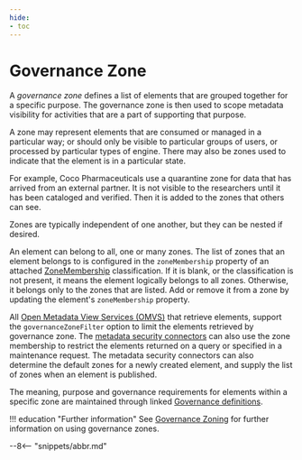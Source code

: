 ```yaml
---
hide:
- toc
---
```


<!-- SPDX-License-Identifier: CC-BY-4.0 -->
<!-- Copyright Contributors to the Egeria project. -->

# Governance Zone

A *governance zone* defines a list of elements that are grouped together for a specific purpose.  The governance zone is then used to scope metadata visibility for activities that are a part of supporting that purpose.

A zone may represent elements that are consumed or managed in a particular way; or should only be visible to particular groups of users, or processed by particular types of engine. There may also be zones used to indicate that the element is in a particular state.

For example, Coco Pharmaceuticals use a quarantine zone for data that has arrived from an external partner. It is not visible to the researchers until it has been cataloged and verified. Then it is added to the zones that others can see.

Zones are typically independent of one another, but they can be nested if desired.

An element can belong to all, one or many zones. The list of zones that an element belongs to is configured in the `zoneMembership` property of an attached [ZoneMembership](/types/4/0424-Governance-Zones) classification. If it is blank, or the classification is not present, it means the element logically belongs to all zones. Otherwise, it belongs only to the zones that are listed. Add or remove it from a zone by updating the element's `zoneMembership` property.

All [Open Metadata View Services (OMVS)](/concepts/omvs) that retrieve elements, support the `governanceZoneFilter` option to limit the elements retrieved by governance zone. The [metadata security connectors](/features/metadata-security/overview) can also use the zone membership to restrict the elements returned on a query or specified in a maintenance request.  The metadata security connectors can also determine the default zones for a newly created element, and supply the list of zones when an element is published.

The meaning, purpose and governance requirements for elements within a specific zone are maintained through linked [Governance definitions](/concepts/governance-definition).

!!! education "Further information"
    See [Governance Zoning](/features/governance-zoning/overview) for further information on using governance zones.


--8<-- "snippets/abbr.md"
